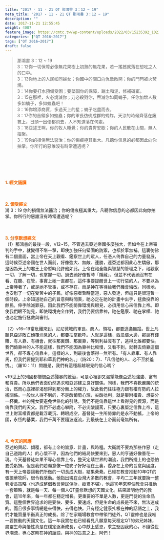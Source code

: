 ```yaml
---
title: "2017 - 11 - 21 QT 那鴻書 3：12 ~ 19"
meta_title: "2017 - 11 - 21 QT 那鴻書 3：12 ~ 19"
description: ""
date: 2017-11-21 12:55:45
weight: 4087
feature_image: https://cmtc.tw/wp-content/uploads/2022/03/15235392_10211799862337740_180693556567566654_o-1.webp
categories: ["QT 2016~2017"]
tags: ["QT 2016~2017"]
draft: false
---
```


<blockquote>那鴻書 3：12 ~ 19<br />
3：12你一切保障必像無花果樹上初熟的無花果，若一搖撼就落在想吃之人的口中。<br />
3：13你地上的人民如同婦女；你國中的關口向仇敵敞開；你的門閂被火焚燒。<br />
3：14你要打水預備受困；要堅固你的保障，踹土和泥，修補磚窰。<br />
3：15在那裡，火必燒滅你；刀必殺戮你，吞滅你如同蝻子。任你加增人數多如蝻子，多如蝗蟲吧！<br />
3：16你增添商賈，多過天上的星；蝻子吃盡而去。<br />
3：17你的首領多如蝗蟲；你的軍長彷彿成群的螞蚱，天涼的時候齊落在籬笆上，日頭一出便都飛去，人不知道落在何處。<br />
3：18亞述王啊，你的牧人睡覺；你的貴冑安歇；你的人民散在山間，無人招聚。<br />
3：19你的損傷無法醫治；你的傷痕極其重大。凡聽你信息的必都因此向你拍掌。你所行的惡誰沒有時常遭遇呢？</blockquote><br />
&nbsp;<br />
<br />
&nbsp;<br />
<br />
<span style="color: #ff6600;"><strong>1. </strong><strong>經文誦讀</strong></span><br />
<br />
<span style="color: #ff6600;"><strong> </strong></span><br />
<br />
<span style="color: #ff6600;"><strong>2. </strong><strong>領受經文<br />
</strong></span>鴻 3：19 你的損傷無法醫治；你的傷痕極其重大。凡聽你信息的必都因此向你拍掌。你所行的惡誰沒有時常遭遇呢？<br />
<br />
&nbsp;<br />
<br />
<span style="color: #ff6600;"><strong>3. 分享默想經文<br />
</strong></span>（1）那鴻書的最後一段，v12~15，不管過去亞述帝國多麼強大，但如今在上帝審判的手中，就變得不堪一擊，即使加強任何堅固的防禦，也都於事無補。這裏彷彿有二個畫面，當上帝在天上觀看、鑑察世上的眾人，任憑人倚靠自己的力量發展，這時候亞述帝國在世人面前，好像強大、無敵、連勝，連亞述都因此心生驕傲，那是因為天上的君王上帝暫時允許他如此。上帝在祂全能與智慧的管理之下，祂觀察一切，了解一切，也掌握一切。過去祂好像暫時「隱藏」，但並不代表祂沒有在看、在聽、在管，事實上祂一直都在。這件事要提醒世上一切行惡的人，不要以為上帝睡著了，或是祂不管事，或不存在，而是神在等待給我們機會悔改。同樣地，也安慰了一切在受苦中的子民，好像惡者暫時當道，惡人發達，但這只是很短暫一個時段。上帝知道祂自己的旨意與時間表，祂必定在祂的計畫中出手，拯救投靠的餘民，伸手除滅罪惡。因此我們不能倚靠環境與眼見，必須用信心來信靠上帝。即使我們眼不能見，即使環境完全作對，我們仍要信靠神，祂在鑑察、祂在掌權、祂也必定施行拯救與審判。<br />
<br />
（2）v16~19當危難來到，尼尼微城的軍長、商人、領袖，都要逃逸無蹤。世上凡聽見亞述敗亡傾覆消息的人，都要拍掌歡呼。人就是這樣，西瓜偎大邊，那裏有錢賺、有人靠、有機會，就往那裏鑽、那裏靠，等到利益沒有了，逃得比誰都要快。我們倚靠神的人不能這樣，我們不能因為靠神比較慢，又看不到，就轉去倚靠這個世界，卻不專心倚靠主，這樣的人，到最後會落得一無所有。「有人靠車、有人靠馬，但我們要提到耶和華我們神的名。」（詩20：7）、「凡信他的人、必不至於羞愧。」（羅10：11）問題是，我們有這種超越眼見的信心嗎？<br />
<br />
v19世上的列國都憎恨亞述殘暴的統治，可是心裡卻又渴望能像亞述般強盛、富有和尊貴。所以他們表面仍然追求和亞述建立良好關係。同樣，我們不喜歡嚴厲的統治，然而心底裡卻渴想得到那分無上的權力，故此我們往往極力跟有權有勢的人拉攏關係。一般世人得不到的，不是酸葡萄心理，尖酸批判，就是攀附權貴、想要分一杯羹。神的兒女要避免世俗化的引誘，我們不是倚靠這世上看得見的資源，而是倚靠我們的天父。我們不必處心攀附，不必尖酸謾罵，只要心裏堅定信靠上帝，這世上財富權貴都是載浮載沉、轉眼成空，基督徒一生所倚靠的是永不動搖，上帝的國，永恆的基業，我們千萬不要隨波逐流，到最後在上帝面前毫無所有。<br />
<br />
&nbsp;<br />
<br />
<span style="color: #ff6600;"><strong>4. 今天的回應<br />
</strong></span>亞述的興起、傾覆，都有上帝的旨意、計畫，與時程。大衛說不要為那些作惡（走自己道路的人）的心懷不平，因為他們的結局快要來到，惡人的亨通好像曇花一現。今天基督徒如果不專心信靠上帝，整天定睛世界的潮流，我們所擺上的也恐怕要受虧損。但是我們若願意像一粒麥子好好埋在土裏，委身在上帝的旨意與國度，有一天上帝要讓我們所做的一切長成大樹，結果纍纍。已經在教會推動10年QT的張振華牧師，很令我感動。他指出現在台灣大多數的教會，平均二三年就要換一整套增長策略（也造成整個教會勞民傷財，疲累不堪），他這10年來整個教會只推動一套策略，就是每一天、每一個人QT靈修默想的天國文化。結果證明他們的教會，這10年來，每一年都在穩定增長。更重要的不單是人數，更是門徒的生命品質。這整個世界追求的是要快、要多、要速成，但是生命的成長是不來，無法速成的。而且很多事情總是來得快，去得也快。只有穩定健康扎根在神的話語之上，我們才能質量平衡真正的成長。除了在家職場教會中帶領門徒外，QT靈修也是我唯一要推動的天國文化。這一年我實在也已經看見凡願意每天穩定QT的弟兄姊妹，屬靈生命與悟性真是在穩定逐漸成長，心中獻上感恩，求主堅固我的心，不隨從世界潮流，專心定睛在神的話語，與神的旨意之上，阿們！
        
